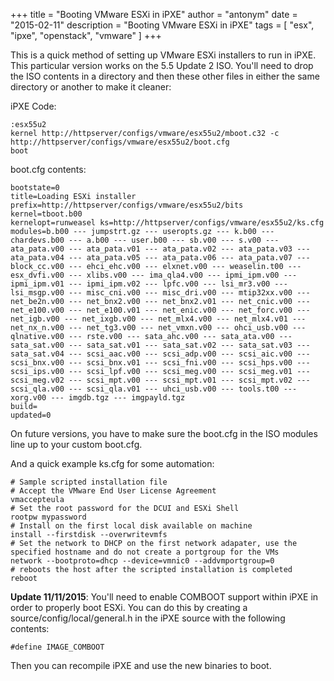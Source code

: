 +++
title = "Booting VMware ESXi in iPXE"
author = "antonym"
date = "2015-02-11"
description = "Booting VMware ESXi in iPXE"
tags = [
    "esx",
    "ipxe",
    "openstack",
    "vmware"
]
+++

This is a quick method of setting up VMware ESXi installers to run in iPXE. This particular version works on the 5.5 Update 2 ISO. You'll need to drop the ISO contents in a directory and then these other files in either the same directory or another to make it cleaner:

iPXE Code:

    :esx55u2
    kernel http://httpserver/configs/vmware/esx55u2/mboot.c32 -c http://httpserver/configs/vmware/esx55u2/boot.cfg
    boot
    

boot.cfg contents:

    bootstate=0
    title=Loading ESXi installer
    prefix=http://httpserver/configs/vmware/esx55u2/bits
    kernel=tboot.b00
    kernelopt=runweasel ks=http://httpserver/configs/vmware/esx55u2/ks.cfg
    modules=b.b00 --- jumpstrt.gz --- useropts.gz --- k.b00 --- chardevs.b00 --- a.b00 --- user.b00 --- sb.v00 --- s.v00 --- ata_pata.v00 --- ata_pata.v01 --- ata_pata.v02 --- ata_pata.v03 --- ata_pata.v04 --- ata_pata.v05 --- ata_pata.v06 --- ata_pata.v07 --- block_cc.v00 --- ehci_ehc.v00 --- elxnet.v00 --- weaselin.t00 --- esx_dvfi.v00 --- xlibs.v00 --- ima_qla4.v00 --- ipmi_ipm.v00 --- ipmi_ipm.v01 --- ipmi_ipm.v02 --- lpfc.v00 --- lsi_mr3.v00 --- lsi_msgp.v00 --- misc_cni.v00 --- misc_dri.v00 --- mtip32xx.v00 --- net_be2n.v00 --- net_bnx2.v00 --- net_bnx2.v01 --- net_cnic.v00 --- net_e100.v00 --- net_e100.v01 --- net_enic.v00 --- net_forc.v00 --- net_igb.v00 --- net_ixgb.v00 --- net_mlx4.v00 --- net_mlx4.v01 --- net_nx_n.v00 --- net_tg3.v00 --- net_vmxn.v00 --- ohci_usb.v00 --- qlnative.v00 --- rste.v00 --- sata_ahc.v00 --- sata_ata.v00 --- sata_sat.v00 --- sata_sat.v01 --- sata_sat.v02 --- sata_sat.v03 --- sata_sat.v04 --- scsi_aac.v00 --- scsi_adp.v00 --- scsi_aic.v00 --- scsi_bnx.v00 --- scsi_bnx.v01 --- scsi_fni.v00 --- scsi_hps.v00 --- scsi_ips.v00 --- scsi_lpf.v00 --- scsi_meg.v00 --- scsi_meg.v01 --- scsi_meg.v02 --- scsi_mpt.v00 --- scsi_mpt.v01 --- scsi_mpt.v02 --- scsi_qla.v00 --- scsi_qla.v01 --- uhci_usb.v00 --- tools.t00 --- xorg.v00 --- imgdb.tgz --- imgpayld.tgz
    build=
    updated=0
    

On future versions, you have to make sure the boot.cfg in the ISO modules line up to your custom boot.cfg.

And a quick example ks.cfg for some automation:

    # Sample scripted installation file
    # Accept the VMware End User License Agreement
    vmaccepteula
    # Set the root password for the DCUI and ESXi Shell
    rootpw mypassword
    # Install on the first local disk available on machine
    install --firstdisk --overwritevmfs
    # Set the network to DHCP on the first network adapater, use the specified hostname and do not create a portgroup for the VMs
    network --bootproto=dhcp --device=vmnic0 --addvmportgroup=0
    # reboots the host after the scripted installation is completed
    reboot
    

**Update 11/11/2015**: You'll need to enable COMBOOT support within iPXE in order to properly boot ESXi. You can do this by creating a source/config/local/general.h in the iPXE source with the following contents:

    #define IMAGE_COMBOOT
    

Then you can recompile iPXE and use the new binaries to boot.